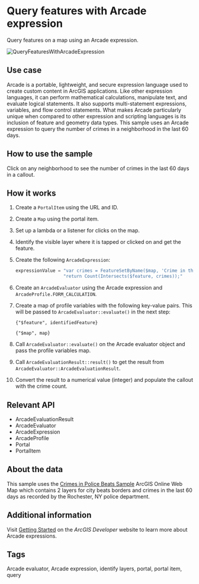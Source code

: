 # Query features with Arcade expression

Query features on a map using an Arcade expression.

![QueryFeaturesWithArcadeExpression](QueryFeaturesWithArcadeExpression.PNG)

## Use case

Arcade is a portable, lightweight, and secure expression language used to create custom content in ArcGIS applications. Like other expression languages, it can perform mathematical calculations, manipulate text, and evaluate logical statements. It also supports multi-statement expressions, variables, and flow control statements. What makes Arcade particularly unique when compared to other expression and scripting languages is its inclusion of feature and geometry data types. This sample uses an Arcade expression to query the number of crimes in a neighborhood in the last 60 days.

## How to use the sample

Click on any neighborhood to see the number of crimes in the last 60 days in a callout.

## How it works

1. Create a `PortalItem` using the URL and ID.
2. Create a `Map` using the portal item.
3. Set up a lambda or a listener for clicks on the map.
4. Identify the visible layer where it is tapped or clicked on and get the feature.
5. Create the following `ArcadeExpression`:

	 ```c++		
	 expressionValue = "var crimes = FeatureSetByName($map, 'Crime in the last 60 days');\n"
     				   "return Count(Intersects($feature, crimes));"
     ```

6. Create an `ArcadeEvaluator` using the Arcade expression and `ArcadeProfile.FORM_CALCULATION`.
7. Create a map of profile variables with the following key-value pairs. This will be passed to `ArcadeEvaluator::evaluate()` in the next step:

	 `{"$feature", identifiedFeature}`

	 `{"$map", map}`

8. Call `ArcadeEvaluator::evaluate()` on the Arcade evaluator object and pass the profile variables map.
9. Call `ArcadeEvaluationResult::result()` to get the result from `ArcadeEvaluator::ArcadeEvaluationResult`.
10. Convert the result to a numerical value (integer) and populate the callout with the crime count.

## Relevant API

* ArcadeEvaluationResult
* ArcadeEvaluator
* ArcadeExpression
* ArcadeProfile
* Portal
* PortalItem

## About the data

This sample uses the [Crimes in Police Beats Sample](https://www.arcgis.com/home/item.html?id=539d93de54c7422f88f69bfac2aebf7d) ArcGIS Online Web Map which contains 2 layers for city beats borders and crimes in the last 60 days as recorded by the Rochester, NY police department.

## Additional information

Visit [Getting Started](https://developers.arcgis.com/arcade/) on the *ArcGIS Developer* website to learn more about Arcade expressions.

## Tags

Arcade evaluator, Arcade expression, identify layers, portal, portal item, query
